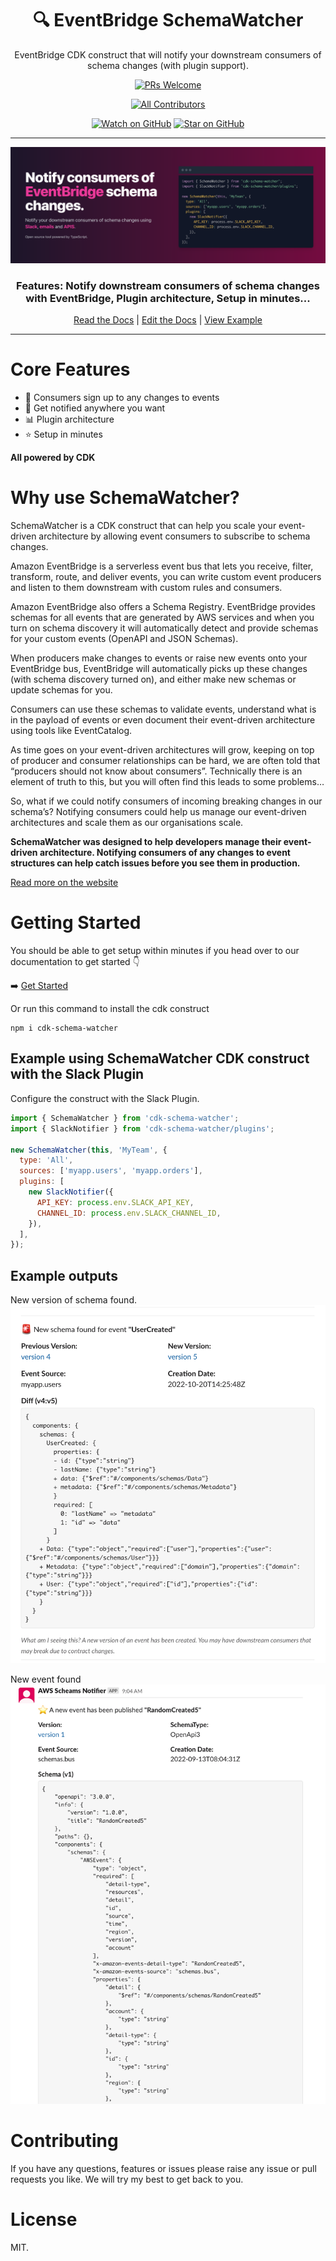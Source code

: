 <div align="center">

<h1>🔍 EventBridge SchemaWatcher</h1>
<p>EventBridge CDK construct that will notify your downstream consumers of schema changes (with plugin support).</>

[![PRs Welcome][prs-badge]][prs]
<!-- ALL-CONTRIBUTORS-BADGE:START - Do not remove or modify this section -->
[![All Contributors](https://img.shields.io/badge/all_contributors-17-orange.svg?style=flat-square)](#contributors-)
<!-- ALL-CONTRIBUTORS-BADGE:END -->

[![Watch on GitHub][github-watch-badge]][github-watch]
[![Star on GitHub][github-star-badge]][github-star]



<hr />

<img alt="header" src="./screenshot.png" />

  <h3>Features: Notify downstream consumers of schema changes with EventBridge, Plugin architecture, Setup in minutes...</h3>

[Read the Docs](https://cdk-schema-watcher.vercel.app/) | [Edit the Docs](https://github.com/boyney123/cdk-schema-watcher) | [View Example](#example-using-schemawatcher-cdk-construct-with-the-slack-plugin)

</div>

<hr/>

# Core Features

- 🔎 Consumers sign up to any changes to events
- 🔔 Get notified anywhere you want
- 📊 Plugin architecture
- ⭐ Setup in minutes

**All powered by CDK**

# Why use SchemaWatcher?

SchemaWatcher is a CDK construct that can help you scale your event-driven architecture by allowing event consumers to subscribe to schema changes.

Amazon EventBridge is a serverless event bus that lets you receive, filter, transform, route, and deliver events, you can write custom event producers and listen to them downstream with custom rules and consumers.

Amazon EventBridge also offers a Schema Registry. EventBridge provides schemas for all events that are generated by AWS services and when you turn on schema discovery it will automatically detect and provide schemas for your custom events (OpenAPI and JSON Schemas).

When producers make changes to events or raise new events onto your EventBridge bus, EventBridge will automatically picks up these changes (with schema discovery turned on), and either make new schemas or update schemas for you.

Consumers can use these schemas to validate events, understand what is in the payload of events or even document their event-driven architecture using tools like EventCatalog.

As time goes on your event-driven architectures will grow, keeping on top of producer and consumer relationships can be hard, we are often told that “producers should not know about consumers”. Technically there is an element of truth to this, but you will often find this leads to some problems…

So, what if we could notify consumers of incoming breaking changes in our schema’s? Notifying consumers could help us manage our event-driven architectures and scale them as our organisations scale.

**SchemaWatcher was designed to help developers manage their event-driven architecture. Notifying consumers of any changes to event structures can help catch issues before you see them in production.**

[Read more on the website](https://cdk-schema-watcher.vercel.app/)

# Getting Started

You should be able to get setup within minutes if you head over to our documentation to get started 👇

➡️ [Get Started](https://cdk-schema-watcher.vercel.app/docs/installation)

Or run this command to install the cdk construct

```
npm i cdk-schema-watcher
```

## Example using SchemaWatcher CDK construct with the Slack Plugin

Configure the construct with the Slack Plugin.

```js
import { SchemaWatcher } from 'cdk-schema-watcher';
import { SlackNotifier } from 'cdk-schema-watcher/plugins';

new SchemaWatcher(this, 'MyTeam', {
  type: 'All',
  sources: ['myapp.users', 'myapp.orders'],
  plugins: [
    new SlackNotifier({
      API_KEY: process.env.SLACK_API_KEY,
      CHANNEL_ID: process.env.SLACK_CHANNEL_ID,
    }),
  ],
});
```

## Example outputs

New version of schema found.
![alt](./website/static/img/slack-example1.png)

New event found
![alt](./website/static/img/slack-example2.png)


# Contributing

If you have any questions, features or issues please raise any issue or pull requests you like. We will try my best to get back to you.

[license-badge]: https://img.shields.io/github/license/boyney123/cdk-schema-watcher.svg?color=yellow
[license]: https://github.com/boyney123/cdk-schema-watcher/blob/master/LICENCE
[prs-badge]: https://img.shields.io/badge/PRs-welcome-brightgreen.svg?style=flat-square
[prs]: http://makeapullrequest.com
[github-watch-badge]: https://img.shields.io/github/watchers/boyney123/cdk-schema-watcher.svg?style=social
[github-watch]: https://github.com/boyney123/cdk-schema-watcher/watchers
[github-star-badge]: https://img.shields.io/github/stars/boyney123/cdk-schema-watcher.svg?style=social
[github-star]: https://github.com/boyney123/cdk-schema-watcher/stargazers

# License

MIT.
